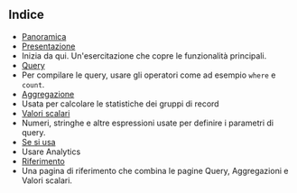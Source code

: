 
## Indice

- [Panoramica](../articles/application-insights/app-insights-analytics.md)
- [Presentazione](../articles/application-insights/app-insights-analytics-tour.md)
 - Inizia da qui. Un'esercitazione che copre le funzionalità principali.
- [Query](../articles/application-insights/app-insights-analytics-queries.md)
 - Per compilare le query, usare gli operatori come ad esempio `where` e `count`.
- [Aggregazione](../articles/application-insights/app-insights-analytics-aggregations.md)
 - Usata per calcolare le statistiche dei gruppi di record
- [Valori scalari](../articles/application-insights/app-insights-analytics-scalars.md)
 - Numeri, stringhe e altre espressioni usate per definire i parametri di query.
- [Se si usa](../articles/application-insights/app-insights-analytics-using.md)
 - Usare Analytics
- [Riferimento](../articles/application-insights/app-insights-analytics-reference.md)
 - Una pagina di riferimento che combina le pagine Query, Aggregazioni e Valori scalari.

<!---HONumber=AcomDC_0330_2016-->